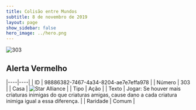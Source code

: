 ```yaml
---
title: Colisão entre Mundos
subtitle: 8 de novembro de 2019
layout: page
show_sidebar: false
hero_image: ../hero.png
---
```


![303](https://cdn.keyforgegame.com/media/card_front/pt/452_303_45246H9X5RGG_pt.png)

## Alerta Vermelho

|----|----|
| ID | 98886382-7467-4a34-8204-ae7e7effa978 |
| Número | 303 |
| Casa | ![Star Alliance](https://archonarcana.com/images/thumb/7/7d/Star_Alliance.png/22px-Star_Alliance.png "Aliança Estelar") |
| Tipo | Ação |
| Texto | Jogar: Se houver mais criaturas inimigas do que criaturas amigas, cause dano a cada criatura inimiga igual a essa diferença. |
| Raridade | Comum |
